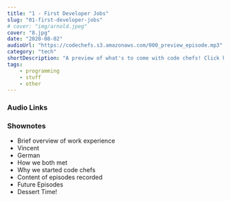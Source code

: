 ```yaml
---
title: "1 - First Developer Jobs"
slug: "01-first-developer-jobs"
# cover: "img/arnold.jpeg"
cover: "8.jpg"
date: "2020-08-02"
audioUrl: "https://codechefs.s3.amazonaws.com/000_preview_episode.mp3"
category: "tech"
shortDescription: "A preview of what's to come with code chefs! Click here to listen for the first episode"
tags:
    - programming
    - stuff
    - other
---
```


### Audio Links

### Shownotes

- Brief overview of work experience
- Vincent
- German
- How we both met
- Why we started code chefs
- Content of episodes recorded
- Future Episodes
- Dessert Time!


